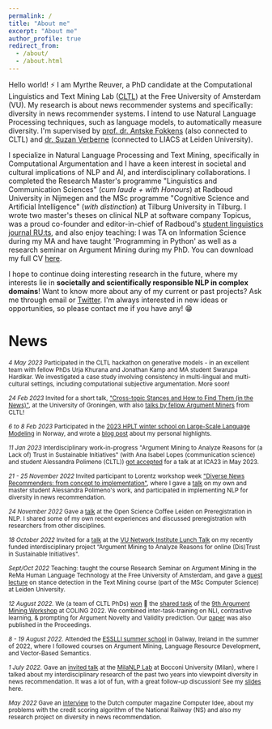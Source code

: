 ```yaml
---
permalink: /
title: "About me"
excerpt: "About me"
author_profile: true
redirect_from: 
  - /about/
  - /about.html
---
```

Hello world! ⚡ I am Myrthe Reuver, a PhD candidate at the Computational Linguistics and Text Mining Lab ([CLTL](http://www.cltl.nl/)) at the Free University of Amsterdam (VU). My research is about news recommender systems and specifically: diversity in news recommender systems. I intend to use Natural Language Processing techniques, such as language models, to automatically measure diversity. I'm supervised by [prof. dr. Antske Fokkens](http://wordpress.let.vupr.nl/antske/) (also connected to CLTL) and [dr. Suzan Verberne](http://liacs.leidenuniv.nl/~verbernes/) (connected to LIACS at Leiden University).

I specialize in Natural Language Processing and Text Mining, specifically in Computational Argumentation and I have a keen interest in societal and cultural implications of NLP and AI, and interdisciplinary collaborations. I completed the Research Master's programme "Linguistics and Communication Sciences" (*cum laude + with Honours*) at Radboud University in Nijmegen and the MSc programme "Cognitive Science and Artificial Intelligence" (*with distinction*) at Tilburg University in Tilburg. I wrote two master's theses on clinical NLP at software company Topicus, was a proud co-founder and editor-in-chief of Radboud's [student linguistics journal RU:ts](https://www.facebook.com/RUtsJournal/), and also enjoy teaching: I was TA on Information Science during my MA and have taught 'Programming in Python' as well as a research seminar on Argument Mining during my PhD. You can download my full CV [here](/CV_now.pdf). 

I hope to continue doing interesting research in the future, where my interests lie in **societally and scientifically responsible NLP in complex domains**!  Want to know more about any of my current or past projects? Ask me through email or [Twitter](https://twitter.com/myrthereuver). I'm always interested in new ideas or opportunities, so please contact me if you have any! 😁

# News 

<sub> *4 May 2023* Participated in the CLTL hackathon on generative models - in an excellent team with fellow PhDs Urja Khurana and Jonathan Kamp and MA student Swarupa Hardikar. We investigated a case study involving consistency in multi-lingual and multi-cultural settings, including computational subjective argumentation. More soon! 

<sub> *24 Feb 2023* Invited for a short talk, ["Cross-topic Stances and How to
Find Them (in the News)"](https://myrthereuver.github.io/talks/Groningen_talk.pdf), at the University of Groningen, with also [talks by fellow Argument Miners](https://twitter.com/myrthereuver/status/1629130401120747521) from CLTL! 

<sub>*6 to 8 Feb 2023* Participated in the [2023 HPLT winter school on Large-Scale Language Modeling](http://wiki.nlpl.eu/index.php/Community/training) in Norway, and wrote a [blog post](https://myrthereuver.github.io/posts/2023/02/winterschool-responsible/) about my personal highlights.

<sub> *11 Jan 2023* Interdisciplinary work-in-progress "Argument Mining to Analyze Reasons for (a Lack of) Trust in Sustainable Initiatives" (with Ana Isabel Lopes (communication science) and student Alessandra Polimeno (CLTL)) [got accepted](https://twitter.com/myrthereuver/status/1613308093915607040) for a talk at at ICA23 in May 2023.

<sub> *21 - 25 November 2022* Invited participant to Lorentz workshop week ["Diverse News Recommenders: from concept to implementation"](https://www.lorentzcenter.nl/diverse-news-recommenders-from-concept-to-implementation.html), where I gave a [talk](https://myrthereuver.github.io/talks/LorentzCentre.pdf) on my own and master student Alessandra Polimeno's work, and participated in implementing NLP for diversity in news recommendation.

<sub> *24 November 2022* Gave a [talk](https://myrthereuver.github.io/talks/PreregisteringNLP.pdf) at the Open Science Coffee Leiden on Preregistration in NLP. I shared some of my own recent experiences and discussed preregistration with researchers from other disciplines.

<sub>*18 October 2022* Invited for a [talk](https://myrthereuver.github.io/talks/DisTrust_talk.pdf) at the [VU Network Institute Lunch Talk](https://networkinstitute.org/research/research-lunches/) on my recently funded interdisciplinary project “Argument Mining to Analyze Reasons for online (Dis)Trust in Sustainable Initiatives".

<sub> *Sept/Oct 2022* Teaching: taught the course Research Seminar on Argument Mining in the ReMa Human Language Technology at the Free University of Amsterdam, and gave a [guest lecture](https://myrthereuver.github.io/talks/GuestLecture_Leiden.pdf) on stance detection in the Text Mining course (part of the MSc Computer Science) at Leiden University.

<sub>*12 August 2022.* We (a team of CLTL PhDs) [won](https://twitter.com/myrthereuver/status/1558126896495427588?s=20&t=xoexA1tYJAcQYQs-ahmtfw) 🥇 the [shared task](https://phhei.github.io/ArgsValidNovel/) of the [9th Argument Mining Workshop](https://argmining-org.github.io/2022/index.html#about) at COLING 2022. We combined inter-task-training on NLI, contrastive learning, & prompting for Argument Novelty and Validity prediction. Our [paper](https://aclanthology.org/2022.argmining-1.8/) was also published in the Proceedings. 

<sub>*8 - 19 August 2022.* Attended the [ESSLLI summer school](https://2022.esslli.eu/) in Galway, Ireland in the summer of 2022, where I followed courses on Argument Mining, Language Resource Development, and Vector-Based Semantics.

<sub>*1 July 2022.* Gave an [invited talk](https://twitter.com/MilaNLProc/status/1542891858531155968) at the [MilaNLP Lab](https://milanlproc.github.io/) at Bocconi University (Milan), where I talked about my interdisciplinary research of the past two years into viewpoint diversity in news recommendation. It was a lot of fun, with a great follow-up discussion! See my [slides](https://myrthereuver.github.io/talks/Reuver_CodingAperitivo_MilaNLP.pptx.pdf) here. 
<!-- 
<sub>*June 2022.* Following the [SIKS "Responsible AI"](https://twitter.com/myrthereuver/status/1539291270492966912) course, which had a roleplaying game where we pretended to be different stakeholders for AI used for automatic resume scanning in hiring, after an ableist hiring incident. My role: the HR department. :-)

<sub>*13 June 2022*. Received small grant (with dr. Ana Lopes from the Department of Social Science @ VU) for our interdisciplinary project "Reasons for online (dis)trust in sustainable initiatives" - financed by the Interdisciplinarity in the Digital Society VU grant.   -->

<sub> *May 2022* Gave an [interview](https://myrthereuver.github.io/_pages/ComputerIdee_Artikel.pdf) to the Dutch computer magazine Computer Idee, about my problems with the credit scoring algorithm of the National Railway (NS) and also my research project on diversity in news recommendation.




